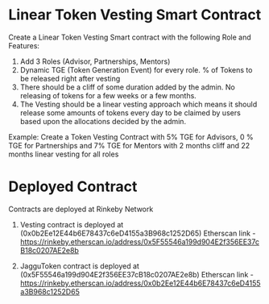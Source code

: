 # Linear Token Vesting Smart Contract

Create a Linear Token Vesting Smart contract with the following Role and Features:

1. Add 3 Roles (Advisor, Partnerships, Mentors)
2. Dynamic TGE (Token Generation Event) for every role. % of Tokens to be released right after vesting
3. There should be a cliff of some duration added by the admin. No releasing of tokens for a few weeks or a few months.
4. The Vesting should be a linear vesting approach which means it should release some amounts of tokens every day to be claimed by users based upon the allocations decided by the admin.

Example:
Create a Token Vesting Contract with 5% TGE for Advisors, 0 % TGE for Partnerships and 7% TGE for Mentors with 2 months cliff and 22  months linear vesting for all roles

# Deployed Contract

Contracts are deployed at Rinkeby Network

1. Vesting contract is deployed at (0x0b2Ee12E44b6E78437c6eD4155a3B968c1252D65) 
Etherscan link - https://rinkeby.etherscan.io/address/0x5F55546a199d904E2f356EE37cB18c0207AE2e8b

2. JagguToken contract is deployed at (0x5F55546a199d904E2f356EE37cB18c0207AE2e8b)
Etherscan link - https://rinkeby.etherscan.io/address/0x0b2Ee12E44b6E78437c6eD4155a3B968c1252D65
